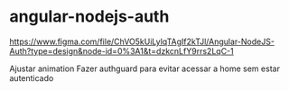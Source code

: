 # angular-nodejs-auth
https://www.figma.com/file/ChVO5kUiLylqTAgIf2kTJl/Angular-NodeJS-Auth?type=design&node-id=0%3A1&t=dzkcnLfY9rrs2LqC-1

Ajustar animation
Fazer authguard para evitar acessar a home sem estar autenticado
